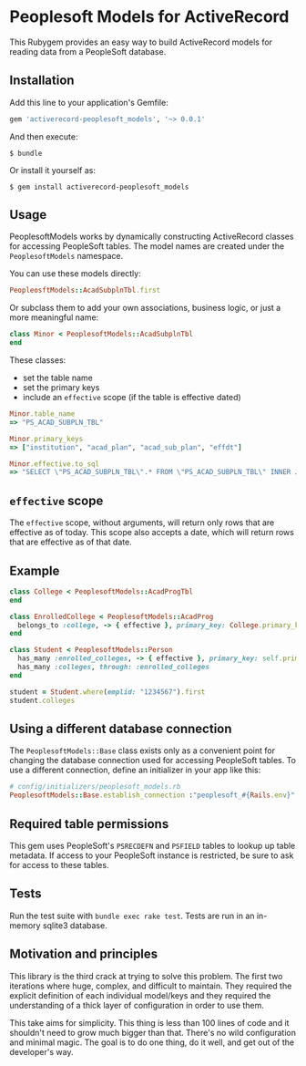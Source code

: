 # Peoplesoft Models for ActiveRecord

This Rubygem provides an easy way to build ActiveRecord models for reading
data from a PeopleSoft database.

## Installation

Add this line to your application's Gemfile:

```ruby
gem 'activerecord-peoplesoft_models', '~> 0.0.1'
```

And then execute:

    $ bundle

Or install it yourself as:

    $ gem install activerecord-peoplesoft_models

## Usage

PeoplesoftModels works by dynamically constructing ActiveRecord classes for
accessing PeopleSoft tables. The model names are created under the
`PeoplesoftModels` namespace.

You can use these models directly:

```ruby
PeopleosftModels::AcadSubplnTbl.first
```

Or subclass them to add your own associations, business logic, or just a more
meaningful name:

```ruby
class Minor < PeoplesoftModels::AcadSubplnTbl
end
```

These classes:

- set the table name
- set the primary keys
- include an `effective` scope (if the table is effective dated)

```ruby
Minor.table_name
=> "PS_ACAD_SUBPLN_TBL"

Minor.primary_keys
=> ["institution", "acad_plan", "acad_sub_plan", "effdt"]

Minor.effective.to_sql
=> "SELECT \"PS_ACAD_SUBPLN_TBL\".* FROM \"PS_ACAD_SUBPLN_TBL\" INNER JOIN (SELECT \"PS_ACAD_SUBPLN_TBL\".\"INSTITUTION\", \"PS_ACAD_SUBPLN_TBL\".\"ACAD_PLAN\", \"PS_ACAD_SUBPLN_TBL\".\"ACAD_SUB_PLAN\", MAX(\"PS_ACAD_SUBPLN_TBL\".\"EFFDT\") AS effdt FROM \"PS_ACAD_SUBPLN_TBL\"  WHERE (\"PS_ACAD_SUBPLN_TBL\".\"EFFDT\" <= TO_DATE('2014-12-03','YYYY-MM-DD HH24:MI:SS')) GROUP BY institution, acad_plan, acad_sub_plan) EFF_KEYS_PS_ACAD_SUBPLN_TBL ON \"PS_ACAD_SUBPLN_TBL\".\"INSTITUTION\" = EFF_KEYS_PS_ACAD_SUBPLN_TBL.\"INSTITUTION\" AND \"PS_ACAD_SUBPLN_TBL\".\"ACAD_PLAN\" = EFF_KEYS_PS_ACAD_SUBPLN_TBL.\"ACAD_PLAN\" AND \"PS_ACAD_SUBPLN_TBL\".\"ACAD_SUB_PLAN\" = EFF_KEYS_PS_ACAD_SUBPLN_TBL.\"ACAD_SUB_PLAN\" AND \"PS_ACAD_SUBPLN_TBL\".\"EFFDT\" = EFF_KEYS_PS_ACAD_SUBPLN_TBL.\"EFFDT\""
```

## `effective` scope

The `effective` scope, without arguments, will return only rows that are
effective as of today. This scope also accepts a date, which will return rows
that are effective as of that date.

## Example

```ruby
class College < PeoplesoftModels::AcadProgTbl
end

class EnrolledCollege < PeoplesoftModels::AcadProg
  belongs_to :college, -> { effective }, primary_key: College.primary_key, foreign_key: College.primary_key
end

class Student < PeoplesoftModels::Person
  has_many :enrolled_colleges, -> { effective }, primary_key: self.primary_key, foreign_key: self.primary_key
  has_many :colleges, through: :enrolled_colleges
end

student = Student.where(emplid: "1234567").first
student.colleges
```

## Using a different database connection

The `PeoplesoftModels::Base` class exists only as a convenient point for
changing the database connection used for accessing PeopleSoft tables. To use a
different connection, define an initializer in your app like this:

```ruby
# config/initializers/peoplesoft_models.rb
PeoplesoftModels::Base.establish_connection :"peoplesoft_#{Rails.env}"
```

## Required table permissions

This gem uses PeopleSoft's `PSRECDEFN` and `PSFIELD` tables to lookup up table
metadata. If access to your PeopleSoft instance is restricted, be sure to ask
for access to these tables.

## Tests

Run the test suite with `bundle exec rake test`. Tests are run in an in-memory
sqlite3 database.

## Motivation and principles

This library is the third crack at trying to solve this problem. The first two
iterations where huge, complex, and difficult to maintain. They required
the explicit definition of each individual model/keys and they required the
understanding of a thick layer of configuration in order to use them.

This take aims for simplicity. This thing is less than 100 lines of code and it
shouldn't need to grow much bigger than that. There's no wild configuration and
minimal magic. The goal is to do one thing, do it well, and get out of the
developer's way.
